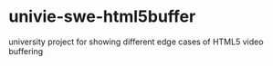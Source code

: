 # univie-swe-html5buffer
university project for showing different edge cases of HTML5 video buffering
